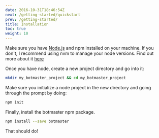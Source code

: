 ```yaml
---
date: 2016-10-31T18:46:54Z
next: /getting-started/quickstart
prev: /getting-started/
title: Installation
toc: true
weight: 10
---
```


Make sure you have [Node.js](https://nodejs.org/en/) and npm installed on your machine. If you don't, I recommend using nvm to manage your node versions. Find out more about it [here](https://github.com/creationix/nvm/blob/master/README.markdown)

Once you have node, create a new project directory and go into it:

```bash
mkdir my_botmaster_project && cd my_botmaster_project
```

Make sure you initialize a node project in the new directory and going through the prompt by doing:

```bash
npm init
```

Finally, install the botmaster npm package.

```bash
npm install --save botmaster
```

That should do!
